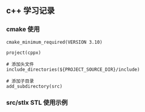 ## c++ 学习记录

### cmake 使用
```shell
cmake_minimum_required(VERSION 3.10)

project(cppx)

# 添加头文件
include_directories(${PROJECT_SOURCE_DIR}/include)

# 添加子目录
add_subdirectory(src)
```


### src/stlx STL 使用示例